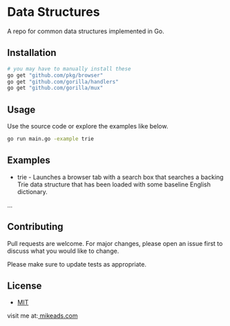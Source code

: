 # Data Structures

A repo for common data structures implemented in Go.

## Installation

```bash
# you may have to manually install these
go get "github.com/pkg/browser"
go get "github.com/gorilla/handlers"
go get "github.com/gorilla/mux"
```

## Usage
Use the source code or explore the examples like below.
```bash
go run main.go -example trie

```

## Examples
- trie - Launches a browser tab with a search box that searches a backing Trie data structure that has been loaded with some baseline English dictionary.

...

## Contributing
Pull requests are welcome. For major changes, please open an issue first to discuss what you would like to change.

Please make sure to update tests as appropriate.

## License
- [MIT](https://choosealicense.com/licenses/mit/)

visit me at:[ mikeads.com](https://mikeads.com/)